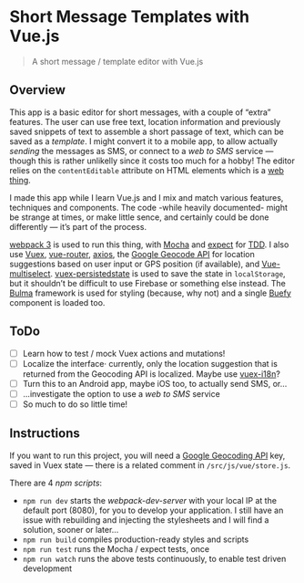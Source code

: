 # Short Message Templates with Vue.js

> A short message / template editor with Vue.js

## Overview
This app is a basic editor for short messages, with a couple of “extra” features. The user can use free text, location information and previously saved snippets of text to assemble a short passage of text, which can be saved as a _template_. I might convert it to a mobile app, to allow actually _sending_ the messages as SMS, or connect to a _web to SMS_ service — though this is rather unlikelly since it costs too much for a hobby! The editor relies on the `contentEditable` attribute on HTML elements which is a [web thing](https://developer.mozilla.org/en-US/docs/Web/Guide/HTML/Editable_content).

I made this app while I learn Vue.js and I mix and match various features, techniques and components. The code -while heavily documented- might be strange at times, or make little sence, and certainly could be done differently — it’s part of the process.

[webpack 3](https://webpack.js.org/) is used to run this thing, with [Mocha](https://mochajs.org/) and [expect](https://facebook.github.io/jest/docs/en/expect.html) for [TDD](https://en.wikipedia.org/wiki/Test-driven_development). I also use [Vuex](https://vuex.vuejs.org/en/), [vue-router](https://router.vuejs.org/en/), [axios](https://github.com/axios/axios), the [Google Geocode API](https://developers.google.com/maps/documentation/geocoding/start) for location suggestions based on user input or GPS position (if available), and [Vue-multiselect](https://vue-multiselect.js.org/). [vuex-persistedstate](https://github.com/robinvdvleuten/vuex-persistedstate) is used to save the state in `localStorage`, but it shouldn’t be difficult to use Firebase or something else instead. The [Bulma](https://bulma.io/) framework is used for styling (because, why not) and a single [Buefy](https://buefy.github.io/#/) component is loaded too.

## ToDo
- [ ] Learn how to test / mock Vuex actions and mutations!
- [ ] Localize the interface· currently, only the location suggestion that is returned from the Geocoding API is localized. Maybe use [vuex-i18n](https://github.com/dkfbasel/vuex-i18n)?
- [ ] Turn this to an Android app, maybe iOS too, to actually send SMS, or…
- [ ] …investigate the option to use a _web to SMS_ service
- [ ] So much to do so little time!

## Instructions
If you want to run this project, you will need a [Google Geocoding API](https://developers.google.com/maps/documentation/geocoding/start#get-a-key) key, saved in Vuex state — there is a related comment in `/src/js/vue/store.js`.

There are 4 _npm scripts_:
* `npm run dev` starts the _webpack-dev-server_ with your local IP at the default port (8080), for you to develop your application. I still have an issue with rebuilding and injecting the stylesheets and I will find a solution, sooner or later…
* `npm run build` compiles production-ready styles and scripts
* `npm run test` runs the Mocha / expect tests, once
* `npm run watch` runs the above tests continuously, to enable test driven development
